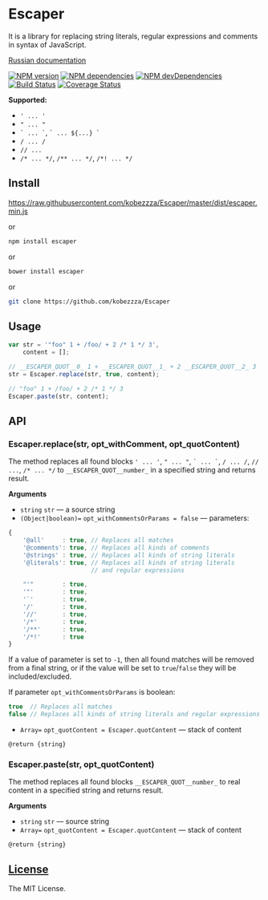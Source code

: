 # Escaper

It is a library for replacing string literals, regular expressions and comments in syntax of JavaScript.

[Russian documentation](https://github.com/kobezzza/Escaper/blob/master/README.ru.md)

[![NPM version](http://img.shields.io/npm/v/escaper.svg?style=flat)](http://badge.fury.io/js/escaper)
[![NPM dependencies](http://img.shields.io/david/kobezzza/Escaper.svg?style=flat)](https://david-dm.org/kobezzza/Escaper#info=dependencies&view=table)
[![NPM devDependencies](http://img.shields.io/david/dev/kobezzza/Escaper.svg?style=flat)](https://david-dm.org/kobezzza/Escaper#info=devDependencies&view=table)
[![Build Status](http://img.shields.io/travis/kobezzza/Escaper.svg?style=flat&branch=master)](https://travis-ci.org/kobezzza/Escaper)
[![Coverage Status](http://img.shields.io/coveralls/kobezzza/Escaper.svg?style=flat)](https://coveralls.io/r/kobezzza/Escaper?branch=master)

**Supported:**

* `' ... '`
* `" ... "`
* `` ` ... ` ``, `` ` ... ${...} ` ``
* `/ ... /`
* `// ...`
* `/* ... */`, `/** ... */`, `/*! ... */`

## Install

https://raw.githubusercontent.com/kobezzza/Escaper/master/dist/escaper.min.js

or

```bash
npm install escaper
```

or

```bash
bower install escaper
```

or

```bash
git clone https://github.com/kobezzza/Escaper
```

## Usage

```js
var str = '"foo" 1 + /foo/ + 2 /* 1 */ 3',
	content = [];

// __ESCAPER_QUOT__0_ 1 + __ESCAPER_QUOT__1_ + 2 __ESCAPER_QUOT__2_ 3
str = Escaper.replace(str, true, content);

// "foo" 1 + /foo/ + 2 /* 1 */ 3
Escaper.paste(str, content);
```

## API
### Escaper.replace(str, opt_withComment, opt_quotContent)

The method replaces all found blocks `' ... '`, `" ... "`, `` ` ... ` ``, `/ ... /`, `// ...`, `/* ... */` to
`__ESCAPER_QUOT__number_` in a specified string and returns result.

**Arguments**

* `string` `str` — a source string
* `(Object|boolean)=` `opt_withCommentsOrParams = false` — parameters:

```js
{
	'@all'     : true, // Replaces all matches
	'@comments': true, // Replaces all kinds of comments
	'@strings' : true, // Replaces all kinds of string literals
	'@literals': true, // Replaces all kinds of string literals
	                   // and regular expressions

	"'"        : true,
	'"'        : true,
	'`'        : true,
	'/'        : true,
	'//'       : true,
	'/*'       : true,
	'/**'      : true,
	'/*!'      : true
}
```

If a value of parameter is set to `-1`, then all found matches will be removed from a final string, or if the value will be set to
`true`/`false` they will be included/excluded.

If parameter `opt_withCommentsOrParams` is boolean:

```js
true  // Replaces all matches
false // Replaces all kinds of string literals and regular expressions
```

* `Array=` `opt_quotContent = Escaper.quotContent` — stack of content

`@return {string}`

### Escaper.paste(str, opt_quotContent)

The method replaces all found blocks `__ESCAPER_QUOT__number_` to real content in a specified string and returns result.

**Arguments**

* `string` `str` — source string
* `Array=` `opt_quotContent = Escaper.quotContent` — stack of content

`@return {string}`

## [License](https://github.com/kobezzza/Escaper/blob/master/LICENSE)

The MIT License.
